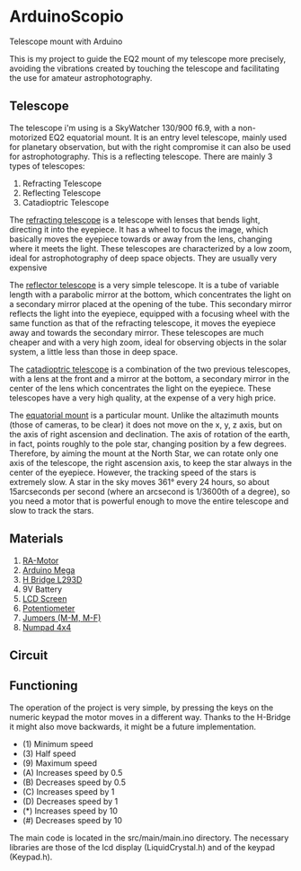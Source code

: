 # ArduinoScopio
Telescope mount with Arduino

This is my project to guide the EQ2 mount of my telescope more precisely, avoiding the vibrations created by touching the telescope and facilitating the use for amateur astrophotography. 

## Telescope
The telescope i'm using is a SkyWatcher 130/900 f6.9, with a non-motorized EQ2 equatorial mount. It is an entry level telescope, mainly used for planetary observation, but with the right compromise it can also be used for astrophotography.
This is a reflecting telescope. There are mainly 3 types of telescopes:
1. Refracting Telescope
2. Reflecting Telescope
3. Catadioptric Telescope

The [refracting telescope](https://en.wikipedia.org/wiki/Refracting_telescope) is a telescope with lenses that bends light, directing it into the eyepiece. It has a wheel to focus the image, which basically moves the eyepiece towards or away from the lens, changing where it meets the light. These telescopes are characterized by a low zoom, ideal for astrophotography of deep space objects. They are usually very expensive

The [reflector telescope](https://en.wikipedia.org/wiki/Reflecting_telescope) is a very simple telescope. It is a tube of variable length with a parabolic mirror at the bottom, which concentrates the light on a secondary mirror placed at the opening of the tube. This secondary mirror reflects the light into the eyepiece, equipped with a focusing wheel with the same function as that of the refracting telescope, it moves the eyepiece away and towards the secondary mirror. These telescopes are much cheaper and with a very high zoom, ideal for observing objects in the solar system, a little less than those in deep space.

The [catadioptric telescope](https://en.wikipedia.org/wiki/Catadioptric_system) is a combination of the two previous telescopes, with a lens at the front and a mirror at the bottom, a secondary mirror in the center of the lens which concentrates the light on the eyepiece. These telescopes have a very high quality, at the expense of a very high price.

The [equatorial mount](https://en.wikipedia.org/wiki/Equatorial_mount) is a particular mount. Unlike the altazimuth mounts (those of cameras, to be clear) it does not move on the x, y, z axis, but on the axis of right ascension and declination. The axis of rotation of the earth, in fact, points roughly to the pole star, changing position by a few degrees. Therefore, by aiming the mount at the North Star, we can rotate only one axis of the telescope, the right ascension axis, to keep the star always in the center of the eyepiece. However, the tracking speed of the stars is extremely slow. A star in the sky moves 361° every 24 hours, so about 15arcseconds per second (where an arcsecond is 1/3600th of a degree), so you need a motor that is powerful enough to move the entire telescope and slow to track the stars.

## Materials
1. [RA-Motor](https://www.astroshop.it/kit-motori-e-sistemi-goto/skywatcher-motore-ra-per-eq-1/p,1531?utm_medium=cpc&utm_term=1531&utm_campaign=2307&utm_source=froogle-it&gclid=CjwKCAjw2K6lBhBXEiwA5RjtCU1okDMWhpc3hHXgdOJ9-9ABBHrxcbmZdpyxXS5IeCFoqms-IWOFAhoCS7wQAvD_BwE&utm_content=)
2. [Arduino Mega](https://store.arduino.cc/products/arduino-mega-2560-rev3)
3. [H Bridge L293D](https://www.progettiarduino.com/15-arduino-motore-ponte-h-l293d-sn754410.html)
4. 9V Battery
5. [LCD Screen](https://www.amazon.it/Arduino-Lcd-Display/s?k=Arduino+Lcd+Display)
6. [Potentiometer](https://www.amazon.it/dp/B00H3CW32G?tag=progettiardui-21&camp=3458&creative=23838&linkCode=as1&creativeASIN=B00H3CW32G&adid=1WD82EBCTTB2SMBVEHYY&)
7. [Jumpers (M-M, M-F)](https://www.amazon.it/maschio-maschio-cavetti-raspberry-arduino-Arduino/dp/B01BKN8UX4/ref=sr_1_3_sspa?__mk_it_IT=ÅMÅŽÕÑ&crid=3O0HMKS5B91H&keywords=arduino%2Bjumper&qid=1689014978&s=industrial&sprefix=arduino%2Bjumper%2Cindustrial%2C98&sr=1-3-spons&sp_csd=d2lkZ2V0TmFtZT1zcF9hdGY&th=1)
8. [Numpad 4x4](https://www.amazon.it/ANGEEK-Membrane-Switch-Keyboard-arduino/dp/B07X5VL58V/ref=sr_1_1_sspa?__mk_it_IT=ÅMÅŽÕÑ&crid=1MFVXQJOIKMSZ&keywords=keypad+4x4+arduino&qid=1689015098&sprefix=keypad+4x4+arduino%2Caps%2C93&sr=8-1-spons&sp_csd=d2lkZ2V0TmFtZT1zcF9hdGY&psc=1)

## Circuit


## Functioning
The operation of the project is very simple, by pressing the keys on the numeric keypad the motor moves in a different way. Thanks to the H-Bridge it might also move backwards, it might be a future implementation.
- (1) Minimum speed
- (3) Half speed
- (9) Maximum speed
- (A) Increases speed by 0.5 
- (B) Decreases speed by 0.5 
- (C) Increases speed by 1 
- (D) Decreases speed by 1 
- (*) Increases speed by 10 
- (#) Decreases speed by 10

The main code is located in the src/main/main.ino directory. The necessary libraries are those of the lcd display (LiquidCrystal.h) and of the keypad (Keypad.h).
